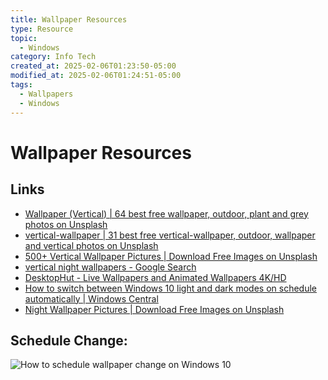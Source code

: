 ```yaml
---
title: Wallpaper Resources
type: Resource
topic:
  - Windows
category: Info Tech
created_at: 2025-02-06T01:23:50-05:00
modified_at: 2025-02-06T01:24:51-05:00
tags:
  - Wallpapers
  - Windows
---
```

# Wallpaper Resources
## Links
- [Wallpaper (Vertical) | 64 best free wallpaper, outdoor, plant and grey photos on Unsplash](https://unsplash.com/collections/56070777/wallpaper-(vertical))
- [vertical-wallpaper | 31 best free vertical-wallpaper, outdoor, wallpaper and vertical photos on Unsplash](https://unsplash.com/collections/9447066/vertical-wallpaper)
- [500+ Vertical Wallpaper Pictures | Download Free Images on Unsplash](https://unsplash.com/s/collections/vertical-wallpaper)
- [vertical night wallpapers - Google Search](https://www.google.com/search?q=vertical+night+wallpapers&sca_esv=571492166&sxsrf=AM9HkKmSex-KyVZ9jSJQ3417EpXaAJC4Yw%3A1696650812404&ei=PNYgZf2rGNusptQPkdK-wA4&ved=0ahUKEwj9ueznhOOBAxVblokEHRGpD-gQ4dUDCBA&uact=5&oq=vertical+night+wallpapers&gs_lp=Egxnd3Mtd2l6LXNlcnAiGXZlcnRpY2FsIG5pZ2h0IHdhbGxwYXBlcnMyCBAhGKABGMMEMggQIRigARjDBDIIECEYoAEYwwRIgg1Q3QRY4wlwAngBkAEAmAFjoAHlA6oBATa4AQPIAQD4AQHCAgoQABhHGNYEGLADwgIHEAAYDRiABMICCBAAGAgYBxgewgIGEAAYHhgNwgIIEAAYHhgNGArCAgoQIRigARjDBBgK4gMEGAAgQYgGAZAGCA&sclient=gws-wiz-serp#vhid=XxBSrbRshTA94M&vssid=l)
- [DesktopHut - Live Wallpapers and Animated Wallpapers 4K/HD](https://www.desktophut.com/)
- [How to switch between Windows 10 light and dark modes on schedule automatically | Windows Central](https://www.windowscentral.com/how-switch-between-light-and-dark-colors-schedule-automatically-windows-10#:~:text=trigger%20you%20want.)
- [Night Wallpaper Pictures | Download Free Images on Unsplash](https://unsplash.com/s/photos/night-wallpaper)

## Schedule Change:
![How to schedule wallpaper change on Windows 10](https://www.youtube.com/watch?v=D4is1vIkHEY)
